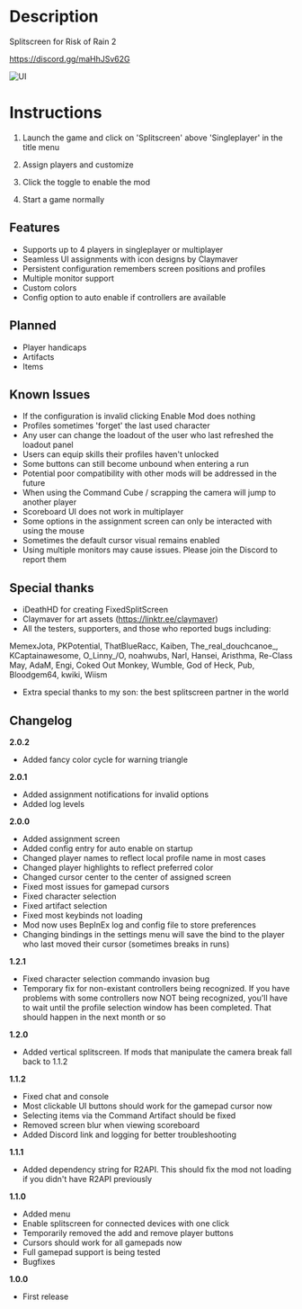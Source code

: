 # Description

Splitscreen for Risk of Rain 2

https://discord.gg/maHhJSv62G

![UI](https://cdn.discordapp.com/attachments/995168655618871360/1049369226558853162/image.png)

# Instructions

1. Launch the game and click on 'Splitscreen' above 'Singleplayer' in the title menu

2. Assign players and customize

3. Click the toggle to enable the mod

4. Start a game normally

## Features

- Supports up to 4 players in singleplayer or multiplayer
- Seamless UI assignments with icon designs by Claymaver
- Persistent configuration remembers screen positions and profiles
- Multiple monitor support
- Custom colors
- Config option to auto enable if controllers are available

## Planned

- Player handicaps
- Artifacts
- Items

## Known Issues

- If the configuration is invalid clicking Enable Mod does nothing
- Profiles sometimes 'forget' the last used character
- Any user can change the loadout of the user who last refreshed the loadout panel
- Users can equip skills their profiles haven't unlocked
- Some buttons can still become unbound when entering a run
- Potential poor compatibility with other mods will be addressed in the future
- When using the Command Cube / scrapping the camera will jump to another player
- Scoreboard UI does not work in multiplayer
- Some options in the assignment screen can only be interacted with using the mouse
- Sometimes the default cursor visual remains enabled
- Using multiple monitors may cause issues. Please join the Discord to report them

## Special thanks

- iDeathHD for creating FixedSplitScreen
- Claymaver for art assets (https://linktr.ee/claymaver)
- All the testers, supporters, and those who reported bugs including:

MemexJota,
PKPotential,
ThatBlueRacc,
Kaiben,
The_real_douchcanoe_,
KCaptainawesome,
O\_Linny_/O,
noahwubs,
Narl,
Hansei,
Aristhma,
Re-Class May,
AdaM,
Engi,
Coked Out Monkey,
Wumble,
God of Heck,
Pub,
Bloodgem64,
kwiki,
Wiism

- Extra special thanks to my son: the best splitscreen partner in the world

## Changelog

**2.0.2**

- Added fancy color cycle for warning triangle

**2.0.1**

- Added assignment notifications for invalid options
- Added log levels

**2.0.0**

- Added assignment screen
- Added config entry for auto enable on startup
- Changed player names to reflect local profile name in most cases
- Changed player highlights to reflect preferred color
- Changed cursor center to the center of assigned screen
- Fixed most issues for gamepad cursors
- Fixed character selection
- Fixed artifact selection
- Fixed most keybinds not loading
- Mod now uses BepInEx log and config file to store preferences
- Changing bindings in the settings menu will save the bind to the player who last moved their cursor (sometimes breaks in runs)

**1.2.1**

- Fixed character selection commando invasion bug
- Temporary fix for non-existant controllers being recognized. If you have problems with some controllers now NOT being recognized, you'll have to wait until the profile selection window has been completed. That should happen in the next month or so

**1.2.0**

- Added vertical splitscreen. If mods that manipulate the camera break fall back to 1.1.2

**1.1.2**

- Fixed chat and console
- Most clickable UI buttons should work for the gamepad cursor now
- Selecting items via the Command Artifact should be fixed
- Removed screen blur when viewing scoreboard
- Added Discord link and logging for better troubleshooting

**1.1.1**

- Added dependency string for R2API. This should fix the mod not loading if you didn't have R2API previously

**1.1.0**

- Added menu
- Enable splitscreen for connected devices with one click
- Temporarily removed the add and remove player buttons
- Cursors should work for all gamepads now
- Full gamepad support is being tested
- Bugfixes

**1.0.0**

* First release
